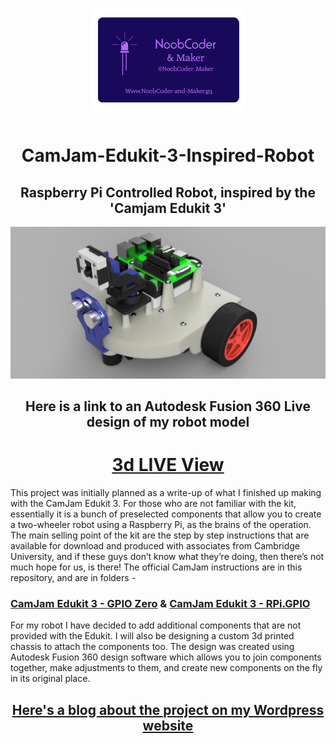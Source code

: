 <div>
  <p align="center">
  <img src="Images/NoobCoder_Logo_Icon.png">
  </p>
</div>

<div>
  <H1 align="center">CamJam-Edukit-3-Inspired-Robot</H1>
  <H2 align="center">Raspberry Pi Controlled Robot, inspired by the 'Camjam Edukit 3'</H2>
</div>

<div>
  <p align="center"><img src="Images/Robot_Base_v14_Topside.png"></p>
  <H2 align="center">Here is a link to an Autodesk Fusion 360 Live design of my robot model</H2>
  <H1 align="center"><a href="https://a360.co/2DKW5AY" target="_blank">3d LIVE View</a></H1>
</div>

This project was initially planned as a write-up of what I finished up making with the CamJam Edukit 3. For those who are not familiar with the kit, essentially it is a bunch of preselected components that allow you to create a two-wheeler robot using a Raspberry Pi, as the brains of the operation. The main selling point of the kit are the step by step instructions that are available for download and produced with associates from Cambridge University, and if these guys don’t know what they’re doing, then there’s not much hope for us, is there!
   The official CamJam instructions are in this repository, and are in folders - 
<div>
     <H3><a href="https://github.com/NoobCoder-and-Maker/CamJam-Edukit-3-Inspired-Robot/tree/master/CamJam%20Edukit%203%20-%20GPIO%20Zero">CamJam Edukit 3 - GPIO Zero</a>   &  
       <a href="https://github.com/NoobCoder-and-Maker/CamJam-Edukit-3-Inspired-Robot/tree/master/CamJam%20Edukit%203%20-%20RPi.GPIO">CamJam Edukit 3 - RPi.GPIO</a>
     </H3>
</div>

   For my robot I have decided to add additional components that are not provided with the Edukit. I will also be designing a custom 3d printed chassis to attach the components too. The design was created using Autodesk Fusion 360 design software which allows you to join components together, make adjustments to them, and create new components on the fly in its original place.


<div>
  <H2 align="center"><a href=http://noobcoder-and-maker.gq" target="_blank">Here's a blog about the project on my Wordpress website</a></H2>
</div>
